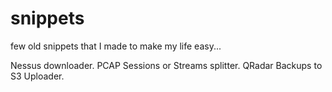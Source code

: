 # snippets

few old snippets that I made to make my life easy...

Nessus downloader.
PCAP Sessions or Streams splitter.
QRadar Backups to S3 Uploader.
